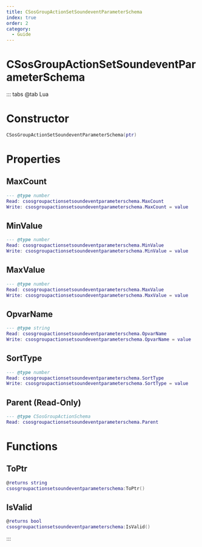 ```yaml
---
title: CSosGroupActionSetSoundeventParameterSchema
index: true
order: 2
category:
  - Guide
---
```


# CSosGroupActionSetSoundeventParameterSchema

::: tabs
@tab Lua
# Constructor
```lua
CSosGroupActionSetSoundeventParameterSchema(ptr)
```
# Properties
## MaxCount 
```lua
--- @type number
Read: csosgroupactionsetsoundeventparameterschema.MaxCount
Write: csosgroupactionsetsoundeventparameterschema.MaxCount = value
```
## MinValue 
```lua
--- @type number
Read: csosgroupactionsetsoundeventparameterschema.MinValue
Write: csosgroupactionsetsoundeventparameterschema.MinValue = value
```
## MaxValue 
```lua
--- @type number
Read: csosgroupactionsetsoundeventparameterschema.MaxValue
Write: csosgroupactionsetsoundeventparameterschema.MaxValue = value
```
## OpvarName 
```lua
--- @type string
Read: csosgroupactionsetsoundeventparameterschema.OpvarName
Write: csosgroupactionsetsoundeventparameterschema.OpvarName = value
```
## SortType 
```lua
--- @type number
Read: csosgroupactionsetsoundeventparameterschema.SortType
Write: csosgroupactionsetsoundeventparameterschema.SortType = value
```
## Parent (Read-Only)
```lua
--- @type CSosGroupActionSchema
Read: csosgroupactionsetsoundeventparameterschema.Parent
```
# Functions
## ToPtr
```lua
@returns string
csosgroupactionsetsoundeventparameterschema:ToPtr()
```
## IsValid
```lua
@returns bool
csosgroupactionsetsoundeventparameterschema:IsValid()
```

:::